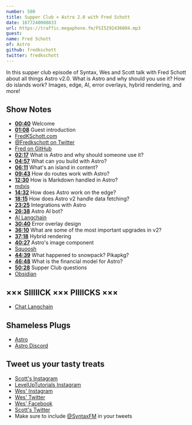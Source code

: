 ```yaml
---
number: 580
title: Supper Club × Astro 2.0 with Fred Schott
date: 1677240000833
url: https://traffic.megaphone.fm/FSI5292436084.mp3
guest: 
name: Fred Schott
of: Astro
github: fredkschott
twitter: fredkschott
---
```


In this supper club episode of Syntax, Wes and Scott talk with Fred Schott about all things Astro v2.0. What is Astro and why should you use it? How do islands work? Images, edge, AI, error overlays, hybrid rendering, and more!

## Show Notes

* **[00:40](#t=00:40)** Welcome
* **[01:08](#t=01:08)** Guest introduction
* [FredKSchott.com](https://fredkschott.com)
* [@Fredkschott on Twitter](https://twitter.com/fredkschott)
* [Fred on GitHub](https://github.com/fredkschott)
* **[02:17](#t=02:17)** What is Astro and why should someone use it?
* **[04:57](#t=04:57)** What can you build with Astro?
* **[06:11](#t=06:11)** What's an island in content?
* **[09:43](#t=09:43)** How do routes work with Astro?
* **[12:30](#t=12:30)** How is Markdown handled in Astro?
* [mdxjs](https://mdxjs.com)
* **[14:32](#t=14:32)** How does Astro work on the edge?
* **[18:15](#t=18:15)** How does Astro v2 handle data fetching?
* **[23:25](#t=23:25)** Integrations with Astro
* **[26:38](#t=26:38)** Astro AI bot?
* [AI Langchain](https://github.com/hwchase17/langchain/)
* **[30:40](#t=30:40)** Error overlay design
* **[36:10](#t=36:10)** What are some of the most important upgrades in v2?
* **[37:18](#t=37:18)** Hybrid rendering
* **[40:27](#t=40:27)** Astro's image component
* [Squoosh](https://squoosh.app)
* **[44:39](#t=44:39)** What happened to snowpack? Pikapkg?
* **[46:48](#t=46:48)** What is the financial model for Astro?
* **[50:28](#t=50:28)** Supper Club questions
* [Obsidian](https://obsidian.md)

## ××× SIIIIICK ××× PIIIICKS ×××

* [Chat Langchain](https://chat.langchain.dev)

## Shameless Plugs

* [Astro](https://astro.build)
* [Astro Discord](https://astro.build/chat)

## Tweet us your tasty treats

* [Scott's Instagram](https://www.instagram.com/stolinski/)
* [LevelUpTutorials Instagram](https://www.instagram.com/LevelUpTutorials/)
* [Wes' Instagram](https://www.instagram.com/wesbos/)
* [Wes' Twitter](https://twitter.com/wesbos)
* [Wes' Facebook](https://www.facebook.com/wesbos.developer)
* [Scott's Twitter](https://twitter.com/stolinski)
* Make sure to include [@SyntaxFM](https://twitter.com/SyntaxFM) in your tweets
